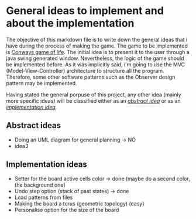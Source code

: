 # General ideas to implement and about the implementation
The objective of this markdown file is to write down the general ideas that i have during the process of making the game.
The game to be implemented is [Conways game of life](https://en.wikipedia.org/wiki/Conway%27s_Game_of_Life).
The initial idea is to present it to the user through a java swing generated window.
Nevertheless, the logic of the game should be implemented before. As it was implicitly said, i'm going to use the
MVC (Model-View-Controller) architecture to structure all the program.
Therefore, some other software patterns such as the Observer design pattern may be implemented.

Having stated the general porpuse of this project, any other idea (mainly more specific ideas) will be classified either as an [*abstract idea*](https://github.com/Jaimepas77/The-game-of-life/edit/main/ideas.md#abstract-ideas) or as an [*implementation idea*](https://github.com/Jaimepas77/The-game-of-life/edit/main/ideas.md#implementation-ideas).

## Abstract ideas

- Doing an UML diagram for general planning -> NO
- idea3

## Implementation ideas

- Setter for the board active cells color -> done (maybe do a second color, the background one)
- Undo step option (stack of past states) -> done
- Load patterns from files
- Making the board a torus (geometric topology) (easy)
- Personalise option for the size of the board
